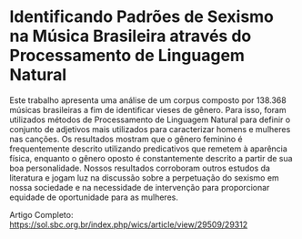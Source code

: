 # Identificando Padrões de Sexismo na Música Brasileira através do Processamento de Linguagem Natural

Este trabalho apresenta uma análise de um corpus composto por $138.368$ músicas brasileiras a fim de identificar vieses de gênero. Para isso, foram utilizados métodos de Processamento de Linguagem Natural para definir o conjunto de adjetivos mais utilizados para caracterizar homens e mulheres nas canções. Os resultados mostram que o gênero feminino é frequentemente descrito utilizando predicativos que remetem à aparência física, enquanto o gênero oposto é constantemente descrito a partir de sua boa personalidade. Nossos resultados corroboram outros estudos da literatura e jogam luz na discussão sobre a perpetuação do sexismo em nossa sociedade e na necessidade de intervenção para proporcionar equidade de oportunidade para as mulheres.

Artigo Completo: https://sol.sbc.org.br/index.php/wics/article/view/29509/29312
